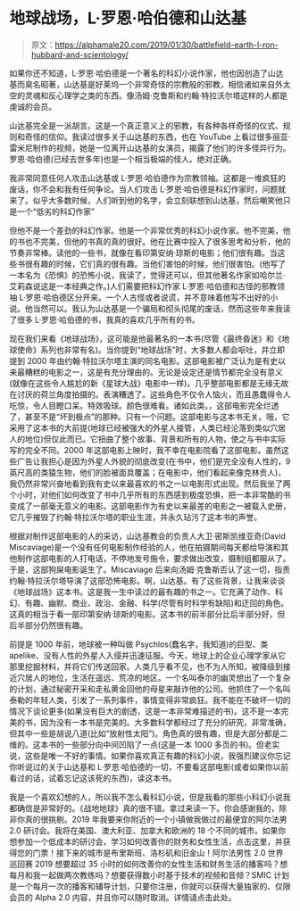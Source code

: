 # 地球战场，L·罗恩·哈伯德和山达基

> 原文：<https://alphamale20.com/2019/01/30/battlefield-earth-l-ron-hubbard-and-scientology/>

如果你还不知道，L·罗恩·哈伯德是一个著名的科幻小说作家，他也因创造了山达基而臭名昭著，山达基是好莱坞一个非常奇怪的宗教般的邪教，相信诸如来自外太空的灵魂和反心理学之类的东西。像汤姆·克鲁斯和约翰·特拉沃尔塔这样的人都是虔诚的会员。

山达基完全是一派胡言。这是一个真正意义上的邪教，有各种各样奇怪的仪式、规则和奇怪的信仰。我读过很多关于山达基的东西，也在 YouTube 上看过很多丽亚·雷米尼制作的视频，她是一位离开山达基的女演员，揭露了他们的许多怪异行为。罗恩·哈伯德(已经去世多年)也是一个相当极端的怪人。绝对正确。

我非常同意任何人攻击山达基或 L·罗恩·哈伯德作为宗教领袖。这都是一堆疯狂的废话，你不会和我有任何争论。当人们攻击 L·罗恩·哈伯德是科幻作家时，问题就来了。似乎大多数时候，人们听到他的名字，会立刻联想到山达基，然后嘲笑他只是一个“低劣的科幻作家”

但他不是一个差劲的科幻作家。他是一个非常优秀的科幻小说作家。他不完美，他的书也不完美，但他的书真的真的很好。他在比赛中投入了很多思考和分析，他的节奏非常棒。读他的一些书，就像在看印第安纳·琼斯的电影；他们很有趣。当这些书很有趣的时候，它们真的很有趣。当他们害怕的时候，他们很害怕。(他写了一本名为《恐惧》的恐怖小说，我读了，觉得还可以，但其他著名作家如哈尔兰·艾莉森说这是一本经典之作。)人们需要把科幻作家 L·罗恩·哈伯德和古怪的邪教领袖 L·罗恩·哈伯德区分开来。一个人古怪或者说谎，并不意味着他写不出好的小说。他当然可以。我认为山达基是一个骗局和彻头彻尾的废话，然而这些年来我读了很多 L·罗恩·哈伯德的书，我真的喜欢几乎所有的书。

现在我们来看《地球战场》，这可能是他最著名的一本书(尽管《最终昏迷》和《地球使命》系列也非常有名)。当你提到“地球战场”时，大多数人都会呕吐，并立即提到 2000 年由约翰·特拉沃尔塔主演的同名电影。这部电影被广泛认为是有史以来最糟糕的电影之一，这是有充分理由的。无论是设定还是情节都完全没有意义(就像在这些令人尴尬的新《星球大战》电影中一样)。几乎整部电影都是无缘无故在讨厌的荷兰角度拍摄的。表演糟透了。这些角色不仅令人恼火，而且愚蠢得令人吃惊，令人目瞪口呆。特效吸球。颜色很难看。诸如此类。，这部电影完全烂透了，甚至不是“坏到极点”的那种。只有一个问题。这部电影与这本书无关。哦，它采用了这本书的大前提(地球已经被强大的外星人接管，人类已经沦落到类似穴居人的地位)但仅此而已。它扭曲了整个故事、背景和所有的人物，使之与书中实际写的完全不同。2000 年这部电影上映时，我不幸在电影院看了这部电影。虽然这些广告让我担心是因为外星人外貌的彻底改变(在书中，他们是完全没有人性的，9 英尺高的类猿生物，他们的脸被面具覆盖；在电影中，他们看起来像克林贡人)，我仍然非常兴奋地看到我有史以来最喜欢的书之一以电影形式出现。然后我坐了两个小时，对他们如何改变了书中几乎所有的东西感到极度恐惧，把一本非常酷的书变成了一部毫无意义的电影。这部电影作为有史以来最差的电影之一被载入史册，它几乎摧毁了约翰·特拉沃尔塔的职业生涯，并永久玷污了这本书的声誉。

根据对制作这部电影的人的采访，山达基教会的负责人大卫·密斯凯维亚奇(David Miscaviage)是一个没有任何电影制作经验的人，他在拍摄期间每天都给导演和其他制作这部电影的人打电话，不停地发号施令，要求做出改变，摄制组都服从了。于是，这部狗屎电影诞生了。Miscaviage 后来向汤姆·克鲁斯否认了这一切，指责约翰·特拉沃尔塔导演了这部恐怖电影。啊，山达基。有了这些背景，让我来谈谈《地球战场》这本书。这是我一生中读过的最有趣的书之一。它充满了动作、科幻、有趣、幽默、商业、政治、金融、科学(尽管有时科学有缺陷)和迂回的角色。这真的相当于看一部印第安纳·琼斯的电影。这本书的前半部分比后半部分好，但后半部分仍然很有趣。

前提是 1000 年前，地球被一种叫做 Psychlos(蠢名字，我知道)的巨型、类 apelike、没有人性的外星人入侵并迅速征服。今天，地球上的企业心理学家从它那里挖掘材料，并将它们传送回家。人类几乎看不见，也不为人所知，被降级到接近穴居人的地位，生活在遥远、荒凉的地区。一个名叫泰尔的幽灵想出了一个复杂的计划，通过秘密开采和走私黄金回他的母星来敲诈他的公司。他抓住了一个名叫泰勒的年轻人类，引发了一系列事件，事情变得非常疯狂。我不能在不破坏一切的情况下谈论更多(如果没有巨大的剧透，这是一本非常难描述的书)。这不是一本完美的书，因为没有一本书是完美的。大多数科学都经过了充分的研究，非常准确，但其中一些是胡说八道(比如“放射性太阳”)。角色真的很有趣，但是大部分都是二维的。这本书的一些部分向中间凹陷了一点(这是一本 1000 多页的书)。但老实说，这些是唯一不好的事情。如果你喜欢真正有趣的科幻小说，我强烈建议你忘记你听说过的关于山达基和 L·罗恩·哈伯德的一切，不要看这部电影(或者如果你以前看过的话，试着忘记这该死的东西)，读这本书。

我是一个喜欢幻想的人，所以我不怎么看科幻小说，但是我看的那些小科幻小说我都确信是非常好的。《战地地球》真的很不错。拿过来读一下。你会感谢我的，除非你真的很挑剔。2019 年我要来你附近的一个小镇做我做过的最便宜的阿尔法男 2.0 研讨会。我将在美国、澳大利亚、加拿大和欧洲的 18 个不同的城市。如果你想参加一个低成本的研讨会，学习如何改善你的财务和女性生活，点击这里，并获得您的门票！接下来的城市是布里斯班、洛杉矶和旧金山！阿尔法男性 2.0 世界巡回赛 2019 想要超过 35 小时的如何改善你的女性生活和财务生活的播客吗？想每月和我一起做两次教练吗？想要获得数小时基于技术的视频和音频？SMIC 计划是一个每月一次的播客和辅导计划，只要你注册，你就可以获得大量独家的、仅限会员的 Alpha 2.0 内容，并且你可以随时取消。详情请点击此处。